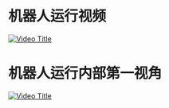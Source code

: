 # 机器人运行视频
[![Video Title](https://img.youtube.com/vi/k_Np67mU-Is/0.jpg)](https://youtu.be/k_Np67mU-Is)
# 机器人运行内部第一视角
[![Video Title](https://youtu.be/TlpeJON435A/1.jpg)](https://youtu.be/TlpeJON435A)

